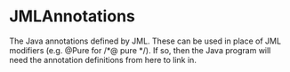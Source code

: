 # JMLAnnotations
The Java annotations defined by JML. These can be used in place of JML modifiers (e.g. @Pure for /*@ pure */).
If so, then the Java program will need the annotation definitions from here to link in.
